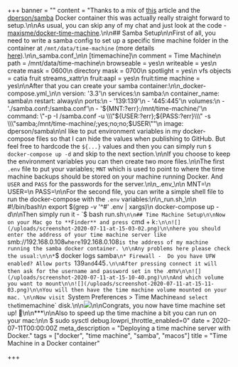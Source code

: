 +++
banner = ""
content = "Thanks to a mix of [this](https://kirb.me/2018/03/24/using-samba-as-a-time-machine-network-server.html) article and the [dperson/samba](https://github.com/dperson/samba) Docker container this was actually really straight forward to setup.\n\nAs usual, you can skip any of my chat and just look at the code - [maxisme/docker-time-machine](https://m4x.uk/docker-time-machine).\n\n## Samba Setup\n\nFirst of all, you need to write a samba config to set up a specific time machine folder in the container at `/mnt/data/time-machine` (more details [here](https://wiki.samba.org/index.php/Configure_Samba_to_Work_Better_with_Mac_OS_X)).\n\n_samba.conf_\n\n    [timemachine]\n        comment = Time Machine\n        path = /mnt/data/time-machine\n        browseable = yes\n        writeable = yes\n        create mask = 0600\n        directory mask = 0700\n        spotlight = yes\n        vfs objects = catia fruit streams_xattr\n        fruit:aapl = yes\n        fruit:time machine = yes\n\nAfter that you can create your samba container:\n\n_docker-compose.yml_\n\n    version: '3.3'\n    services:\n      samba:\n        container_name: samba\n        restart: always\n        ports:\n          - '139:139'\n          - '445:445'\n        volumes:\n          - './samba.conf:/samba.conf'\n          - '${MNT:?err}:/mnt/time-machine/'\n        command: \"-p -I /samba.conf -u \\\"${USER:?err};${PASS:?err}\\\" -s \\\"samba;/mnt/time-machine/;yes;no;no;$USER\\\"\"\n        image: dperson/samba\n\nI like to put environment variables in my docker-compose files so that I can hide the values when publishing to GitHub. But feel free to hardcode the `${...}` values and then you can simply run `$ docker-compose up -d` and skip to the next section.\n\nIf you choose to keep the environment variables you can then create two more files.\n\nThe first `.env` file to put your variables; `MNT` which is used to point to where the time machine backups should be stored on your machine running Docker. And `USER` and `PASS` for the passwords for the server.\n\n_.env_\n\n    MNT=\n    USER=\n    PASS=\n\nFor the second file, you can write a simple shell file to run the docker-compose with the `.env` variables:\n\n_run.sh_\n\n    #!/bin/bash\n    export $(grep -v '^#' .env | xargs)\n    docker-compose up -d\n\nThen simply run it - `$ bash run.sh`\n\n## Time Machine Setup\n\nNow on your Mac go to **Finder** and press `cmd + k`:\n\n![](/uploads/screenshot-2020-07-11-at-15-03-02.png)\n\nhere you should enter the address of your time machine server like `smb://192.168.0.108` where `192.168.0.108` is the address of my machine running the samba docker container. \n\nAny problems here please check the usual:\n\n* `$ docker logs samba`\n* Firewall -  Do you have UFW enabled? Allow ports `139` and `445`.\n\nAfter pressing connect it will then ask for the username and password set in the `.env`\n\n![](/uploads/screenshot-2020-07-11-at-15-10-40.png)\n\nAnd which volume you want to mount\n\n![](/uploads/screenshot-2020-07-11-at-15-11-03.png)\n\nYou will then have the time machine volume mounted on your mac. \n\nNow visit `System Preferences > Time Machine` and select the `timemachine` disk.\n\n![](/uploads/screenshot-2020-07-11-at-15-16-07.png)\n\nCongrats, you now have time machine set up! 🎉\n\n***\n\nAlso to speed up the time machine a bit you can run on your mac:\n\n    $ sudo sysctl debug.lowpri_throttle_enabled=0"
date = 2020-07-11T00:00:00Z
meta_description = "Deploying a time machine server with Docker."
tags = ["docker", "time machine", "samba", "macos"]
title = "Time Machine in a Docker container"

+++
